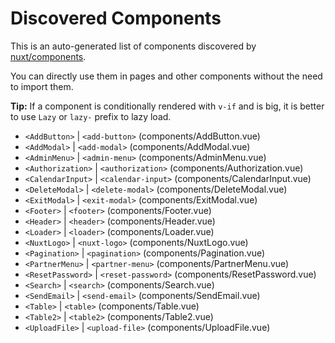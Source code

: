 # Discovered Components

This is an auto-generated list of components discovered by [nuxt/components](https://github.com/nuxt/components).

You can directly use them in pages and other components without the need to import them.

**Tip:** If a component is conditionally rendered with `v-if` and is big, it is better to use `Lazy` or `lazy-` prefix to lazy load.

- `<AddButton>` | `<add-button>` (components/AddButton.vue)
- `<AddModal>` | `<add-modal>` (components/AddModal.vue)
- `<AdminMenu>` | `<admin-menu>` (components/AdminMenu.vue)
- `<Authorization>` | `<authorization>` (components/Authorization.vue)
- `<CalendarInput>` | `<calendar-input>` (components/CalendarInput.vue)
- `<DeleteModal>` | `<delete-modal>` (components/DeleteModal.vue)
- `<ExitModal>` | `<exit-modal>` (components/ExitModal.vue)
- `<Footer>` | `<footer>` (components/Footer.vue)
- `<Header>` | `<header>` (components/Header.vue)
- `<Loader>` | `<loader>` (components/Loader.vue)
- `<NuxtLogo>` | `<nuxt-logo>` (components/NuxtLogo.vue)
- `<Pagination>` | `<pagination>` (components/Pagination.vue)
- `<PartnerMenu>` | `<partner-menu>` (components/PartnerMenu.vue)
- `<ResetPassword>` | `<reset-password>` (components/ResetPassword.vue)
- `<Search>` | `<search>` (components/Search.vue)
- `<SendEmail>` | `<send-email>` (components/SendEmail.vue)
- `<Table>` | `<table>` (components/Table.vue)
- `<Table2>` | `<table2>` (components/Table2.vue)
- `<UploadFile>` | `<upload-file>` (components/UploadFile.vue)
